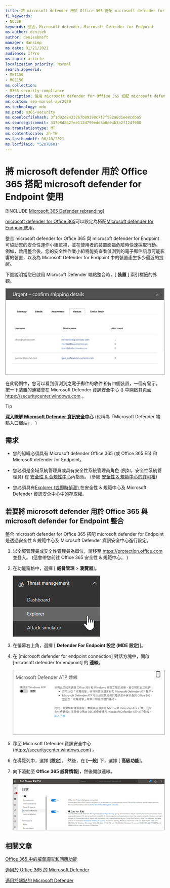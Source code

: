 ```yaml
---
title: 將 microsoft defender 用於 Office 365 搭配 microsoft defender for Endpoint 使用
f1.keywords:
- NOCSH
keywords: 整合，Microsoft defender，Microsoft Defender for Endpoint
ms.author: deniseb
author: denisebmsft
manager: dansimp
ms.date: 01/21/2021
audience: ITPro
ms.topic: article
localization_priority: Normal
search.appverid:
- MET150
- MOE150
ms.collection:
- M365-security-compliance
description: 使用 microsoft defender for Office 365 搭配 microsoft defender for Endpoint，以取得對您的裝置和電子郵件內容的威脅相關的詳細資訊。
ms.custom: seo-marvel-apr2020
ms.technology: mdo
ms.prod: m365-security
ms.openlocfilehash: 3f1d92d2433267b89398c7f7f582a8d1ee8cdba5
ms.sourcegitcommit: 337e8d8a2fee112d799edd8a0e04b3a2f124f900
ms.translationtype: MT
ms.contentlocale: zh-TW
ms.lasthandoff: 06/10/2021
ms.locfileid: "52878601"
---
```

# <a name="use-microsoft-defender-for-office-365-together-with-microsoft-defender-for-endpoint"></a>將 microsoft defender 用於 Office 365 搭配 microsoft defender for Endpoint 使用

[!INCLUDE [Microsoft 365 Defender rebranding](../includes/microsoft-defender-for-office.md)]


[microsoft defender for Office 365](defender-for-office-365.md)可以設定為搭配[Microsoft defender for Endpoint](/windows/security/threat-protection)使用。

整合 microsoft defender for Office 365 與 microsoft defender for Endpoint 可協助您的安全性運作小組監視，並在使用者的裝置面臨危險時快速採取行動。 例如，啟用整合後，您的安全性作業小組將能夠查看偵測到的電子郵件訊息可能影響的裝置，以及為 Microsoft Defender for Endpoint 中的裝置產生多少最近的提醒。

下圖說明當您已啟用 Microsoft Defender 端點整合時，[ **裝置** ] 索引標籤的外觀。

![啟用 Microsoft Defender for Endpoint 時，您可以看到具有警示的裝置清單。](../../media/fec928ea-8f0c-44d7-80b9-a2e0a8cd4e89.PNG)

在此範例中，您可以看到偵測到之電子郵件的收件者有四個裝置，一個有警示。 按一下裝置的連結會在 Microsoft Defender 資訊安全中心 () 中開啟其頁面 <https://securitycenter.windows.com> 。

> [!TIP]
> **[深入瞭解 Microsoft Defender 資訊安全中心](/windows/security/threat-protection/microsoft-defender-atp/use)** (也稱為「Microsoft Defender 端點入口網站」。 ) 

## <a name="requirements"></a>需求

- 您的組織必須具有 Microsoft defender Office 365 (或 Office 365 E5) 和 Microsoft defender for Endpoint。

- 您必須是全域系統管理員或具有安全性系統管理員角色 (例如，安全性系統管理員) 在 [安全性 & 合規性中心](https://protection.office.com)內指派。  (參閱 [安全性 & 規範中心的許可權](permissions-in-the-security-and-compliance-center.md)) 

- 您必須具有[Explorer (或即時偵測) ](threat-explorer.md)在安全性 & 規範中心及 Microsoft Defender 資訊安全中心中的存取權。

## <a name="to-integrate-microsoft-defender-for-office-365-with-microsoft-defender-for-endpoint"></a>若要將 microsoft defender 用於 Office 365 與 microsoft defender for Endpoint 整合

整合 microsoft defender for Office 365 搭配 microsoft defender for Endpoint 是透過安全性 & 規範中心及 Microsoft Defender 資訊安全中心進行設定。

1. 以全域管理員或安全性管理員為單位，請移至 <https://protection.office.com> 並登入。  (這會帶您前往 Office 365 安全性 & 規範中心。 ) 

2. 在功能窗格中，選擇 [ **威脅管理** \> **瀏覽器**]。

   ![威脅管理功能表中的 Explorer](../../media/ThreatMgmt-Explorer-nav.png)

3. 在螢幕右上角，選擇 [ **Defender For Endpoint 設定 (MDE 設定)**]。

4. 在 [microsoft defender for endpoint connection] 對話方塊中，開啟 [microsoft defender for endpoint] 的 **連線**。

   ![Microsoft Defender for Endpoint connection](../../media/Explorer-WDATPConnection-dialog.png)

5. 移至 Microsoft Defender 資訊安全中心 (<https://securitycenter.windows.com>) 。

6. 在導覽列中，選擇 [**設定**]。 然後，在 **[一般**] 下，選擇 [ **高級功能**]。

7. 向下滾動至 **Office 365 威脅情報**]，然後開啟連線。

   ![Office 365 威脅智慧連接](../../media/mdatp-oatptoggle.png)

## <a name="related-articles"></a>相關文章

[Office 365 中的威脅調查和回應功能](office-365-ti.md)

[適用於 Office 365 的 Microsoft Defender](defender-for-office-365.md)

[適用於端點的 Microsoft Defender](/windows/security/threat-protection)
